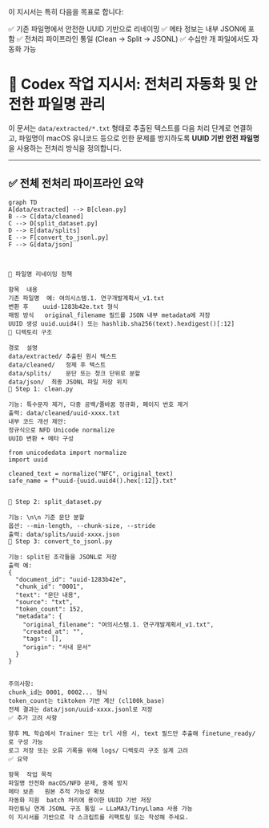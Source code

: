 이 지시서는 특히 다음을 목표로 합니다:

✅ 기존 파일명에서 안전한 UUID 기반으로 리네이밍
✅ 메타 정보는 내부 JSON에 포함
✅ 전처리 파이프라인 통일 (Clean → Split → JSONL)
✅ 수십만 개 파일에서도 자동화 가능

# 📌 Codex 작업 지시서: 전처리 자동화 및 안전한 파일명 관리

이 문서는 `data/extracted/*.txt` 형태로 추출된 텍스트를 다음 처리 단계로 연결하고, 파일명이 macOS 유니코드 등으로 인한 문제를 방지하도록 **UUID 기반 안전 파일명**을 사용하는 전처리 방식을 정의합니다.

---

## ✅ 전체 전처리 파이프라인 요약

```mermaid
graph TD
A[data/extracted] --> B[clean.py]
B --> C[data/cleaned]
C --> D[split_dataset.py]
D --> E[data/splits]
E --> F[convert_to_jsonl.py]
F --> G[data/json]



🔁 파일명 리네이밍 정책

항목	내용
기존 파일명	예: 여의시스템.1. 연구개발계획서_v1.txt
변환 후	uuid-1283b42e.txt 형식
매핑 방식	original_filename 필드를 JSON 내부 metadata에 저장
UUID 생성	uuid.uuid4() 또는 hashlib.sha256(text).hexdigest()[:12]
📂 디렉토리 구조

경로	설명
data/extracted/	추출된 원시 텍스트
data/cleaned/	정제 후 텍스트
data/splits/	문단 또는 청크 단위로 분할
data/json/	최종 JSONL 파일 저장 위치
🧹 Step 1: clean.py

기능: 특수문자 제거, 다중 공백/줄바꿈 정규화, 페이지 번호 제거
출력: data/cleaned/uuid-xxxx.txt
내부 코드 개선 제안:
정규식으로 NFD Unicode normalize
UUID 변환 + 메타 구성

from unicodedata import normalize
import uuid

cleaned_text = normalize("NFC", original_text)
safe_name = f"uuid-{uuid.uuid4().hex[:12]}.txt"


📗 Step 2: split_dataset.py

기능: \n\n 기준 문단 분할
옵션: --min-length, --chunk-size, --stride
출력: data/splits/uuid-xxxx.json
📄 Step 3: convert_to_jsonl.py

기능: split된 조각들을 JSONL로 저장
출력 예:
{
  "document_id": "uuid-1283b42e",
  "chunk_id": "0001",
  "text": "문단 내용",
  "source": "txt",
  "token_count": 152,
  "metadata": {
    "original_filename": "여의시스템.1. 연구개발계획서_v1.txt",
    "created_at": "",
    "tags": [],
    "origin": "사내 문서"
  }
}


주의사항:
chunk_id는 0001, 0002... 형식
token_count는 tiktoken 기반 계산 (cl100k_base)
전체 결과는 data/json/uuid-xxxx.jsonl로 저장
✅ 추가 고려 사항

향후 ML 학습에서 Trainer 또는 trl 사용 시, text 필드만 추출해 finetune_ready/로 구성 가능
로그 저장 또는 오류 기록을 위해 logs/ 디렉토리 구조 설계 고려
✅ 요약

항목	작업 목적
파일명 안전화	macOS/NFD 문제, 중복 방지
메타 보존	원본 추적 가능성 확보
자동화 지원	batch 처리에 용이한 UUID 기반 저장
파인튜닝 연계	JSONL 구조 통일 → LLaMA3/TinyLlama 사용 가능
이 지시서를 기반으로 각 스크립트를 리팩토링 또는 작성해 주세요. 